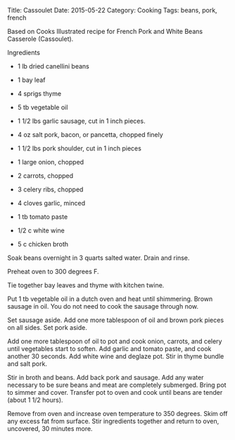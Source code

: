 Title: Cassoulet
Date: 2015-05-22
Category: Cooking
Tags: beans, pork, french

Based on Cooks Illustrated recipe for French Pork and White Beans Casserole (Cassoulet).

Ingredients

* 1 lb dried canellini beans

* 1 bay leaf

* 4 sprigs thyme

* 5 tb vegetable oil

* 1 1/2 lbs garlic sausage, cut in 1 inch pieces.

* 4 oz salt pork, bacon, or pancetta, chopped finely

* 1 1/2 lbs pork shoulder, cut in 1 inch pieces

* 1 large onion, chopped

* 2 carrots, chopped

* 3 celery ribs, chopped

* 4 cloves garlic, minced

* 1 tb tomato paste

* 1/2 c white wine

* 5 c chicken broth


Soak beans overnight in 3 quarts salted water.  Drain and rinse.

Preheat oven to 300 degrees F.

Tie together bay leaves and thyme with kitchen twine.

Put 1 tb vegetable oil in a dutch oven and heat until shimmering. Brown sausage in oil.  You do not need to cook the sausage through now.

Set sausage aside.  Add one more tablespoon of oil and brown pork pieces on all sides. Set pork aside.

Add one more tablespoon of oil to pot and cook onion, carrots, and celery until vegetables start to soften.  Add garlic and tomato paste, and cook another 30 seconds.  Add white wine and deglaze pot.  Stir in thyme bundle and salt pork.  

Stir in broth and beans. Add back pork and sausage. Add any water necessary to be sure beans and meat are completely submerged. Bring pot to simmer and cover.  Transfer pot to oven and cook until beans are tender (about 1 1/2 hours).  

Remove from oven and increase oven temperature to 350 degrees.  Skim off any excess fat from surface.  Stir ingredients together and return to oven, uncovered, 30 minutes more.




